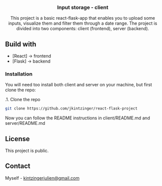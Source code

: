 <p align="center">
  <h3 align="center">Input storage - client</h3>

  <p align="center">
    This project is a basic react-flask-app that enables you to upload some inputs, visualize them and filter them through a date range.
    The project is divided into two components: client (frontend), server (backend). 
  </p>
</p>

## Build with

* [React] -> frontend
* [Flask] -> backend

### Installation

You will need too install both client and server on your machine, but first clone the repo:

.1. Clone the repo
```sh
git clone https://github.com/jkintzinger/react-flask-project
```

Now you can follow the README instructions in client/README.md and server/README.md

## License
This project is public.

## Contact
Myself - kintzingerjulien@gmail.com